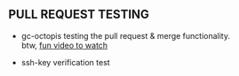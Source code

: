 ## PULL REQUEST TESTING

* gc-octopis testing the pull request & merge functionality.  
btw, [fun video to watch](http://tinyurl.com/htlinsing)

* ssh-key verification test